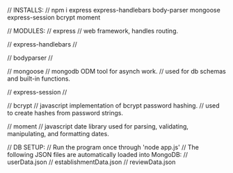 // INSTALLS:
// npm i express express-handlebars body-parser mongoose express-session bcrypt moment

// MODULES:
// express
// web framework, handles routing.

// express-handlebars
// 

// bodyparser
//

// mongoose
// mongodb ODM tool for asynch work. 
// used for db schemas and built-in functions.

// express-session
// 

// bcrypt
// javascript implementation of bcrypt password hashing. 
// used to create hashes from password strings.

// moment
// javascript date library used for parsing, validating, manipulating, and formatting dates.

// DB SETUP:
// Run the program once through 'node app.js'
// The following JSON files are automatically loaded into MongoDB:
// userData.json
// establishmentData.json
// reviewData.json
